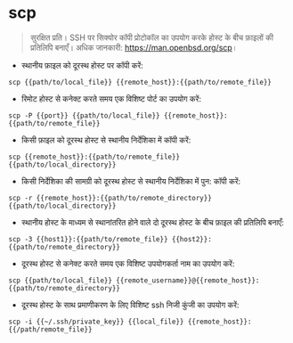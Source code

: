 # scp

> सुरक्षित प्रति।
> SSH पर सिक्योर कॉपी प्रोटोकॉल का उपयोग करके होस्ट के बीच फ़ाइलों की प्रतिलिपि बनाएँ।
> अधिक जानकारी: <https://man.openbsd.org/scp>।

- स्थानीय फ़ाइल को दूरस्थ होस्ट पर कॉपी करें:

`scp {{path/to/local_file}} {{remote_host}}:{{path/to/remote_file}}`

- रिमोट होस्ट से कनेक्ट करते समय एक विशिष्ट पोर्ट का उपयोग करें:

`scp -P {{port}} {{path/to/local_file}} {{remote_host}}:{{path/to/remote_file}}`

- किसी फ़ाइल को दूरस्थ होस्ट से स्थानीय निर्देशिका में कॉपी करें:

`scp {{remote_host}}:{{path/to/remote_file}} {{path/to/local_directory}}`

- किसी निर्देशिका की सामग्री को दूरस्थ होस्ट से स्थानीय निर्देशिका में पुन: कॉपी करें:

`scp -r {{remote_host}}:{{path/to/remote_directory}} {{path/to/local_directory}}`

- स्थानीय होस्ट के माध्यम से स्थानांतरित होने वाले दो दूरस्थ होस्ट के बीच फ़ाइल की प्रतिलिपि बनाएँ:

`scp -3 {{host1}}:{{path/to/remote_file}} {{host2}}:{{path/to/remote_directory}}`

- दूरस्थ होस्ट से कनेक्ट करते समय एक विशिष्ट उपयोगकर्ता नाम का उपयोग करें:

`scp {{path/to/local_file}} {{remote_username}}@{{remote_host}}:{{path/to/remote_directory}}`

- दूरस्थ होस्ट के साथ प्रमाणीकरण के लिए विशिष्ट ssh निजी कुंजी का उपयोग करें:

`scp -i {{~/.ssh/private_key}} {{local_file}} {{remote_host}}:{{/path/remote_file}}`

